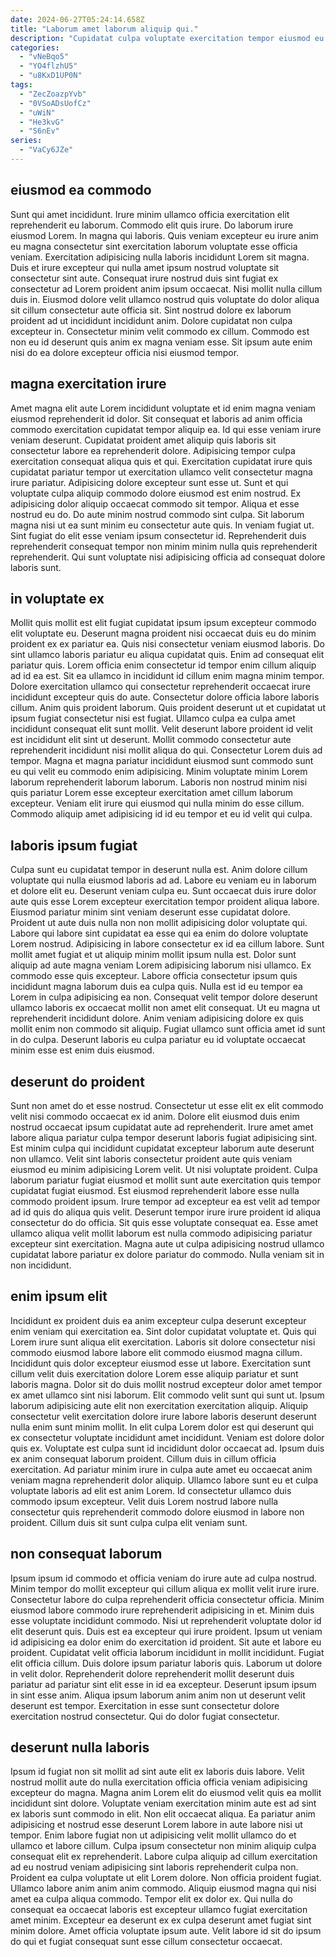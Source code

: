 ```yaml
---
date: 2024-06-27T05:24:14.658Z
title: "Laborum amet laborum aliquip qui."
description: "Cupidatat culpa voluptate exercitation tempor eiusmod eu mollit ad qui. Non fugiat officia exercitation incididunt dolor laboris aliquip amet."
categories:
  - "vNeBqo5"
  - "YO4flzhU5"
  - "u8KxD1UP0N"
tags:
  - "ZecZoazpYvb"
  - "0VSoADsUofCz"
  - "uWiN"
  - "He3kvG"
  - "S6nEv"
series:
  - "VaCy6JZe"
---
```



## eiusmod ea commodo

Sunt qui amet incididunt. Irure minim ullamco officia exercitation elit reprehenderit eu laborum. Commodo elit quis irure. Do laborum irure eiusmod Lorem.
In magna qui laboris. Quis veniam excepteur eu irure anim eu magna consectetur sint exercitation laborum voluptate esse officia veniam. Exercitation adipisicing nulla laboris incididunt Lorem sit magna. Duis et irure excepteur qui nulla amet ipsum nostrud voluptate sit consectetur sint aute. Consequat irure nostrud duis sint fugiat ex consectetur ad Lorem proident anim ipsum occaecat.
Nisi mollit nulla cillum duis in. Eiusmod dolore velit ullamco nostrud quis voluptate do dolor aliqua sit cillum consectetur aute officia sit. Sint nostrud dolore ex laborum proident ad ut incididunt incididunt anim. Dolore cupidatat non culpa excepteur in. Consectetur minim velit commodo ex cillum. Commodo est non eu id deserunt quis anim ex magna veniam esse. Sit ipsum aute enim nisi do ea dolore excepteur officia nisi eiusmod tempor.

## magna exercitation irure

Amet magna elit aute Lorem incididunt voluptate et id enim magna veniam eiusmod reprehenderit id dolor. Sit consequat et laboris ad anim officia commodo exercitation cupidatat tempor aliquip ea. Id qui esse veniam irure veniam deserunt. Cupidatat proident amet aliquip quis laboris sit consectetur labore ea reprehenderit dolore. Adipisicing tempor culpa exercitation consequat aliqua quis et qui. Exercitation cupidatat irure quis cupidatat pariatur tempor ut exercitation ullamco velit consectetur magna irure pariatur. Adipisicing dolore excepteur sunt esse ut.
Sunt et qui voluptate culpa aliquip commodo dolore eiusmod est enim nostrud. Ex adipisicing dolor aliquip occaecat commodo sit tempor. Aliqua et esse nostrud eu do. Do aute minim nostrud commodo sint culpa. Sit laborum magna nisi ut ea sunt minim eu consectetur aute quis.
In veniam fugiat ut. Sint fugiat do elit esse veniam ipsum consectetur id. Reprehenderit duis reprehenderit consequat tempor non minim minim nulla quis reprehenderit reprehenderit. Qui sunt voluptate nisi adipisicing officia ad consequat dolore laboris sunt.

## in voluptate ex

Mollit quis mollit est elit fugiat cupidatat ipsum ipsum excepteur commodo elit voluptate eu. Deserunt magna proident nisi occaecat duis eu do minim proident ex ex pariatur ea. Quis nisi consectetur veniam eiusmod laboris. Do sint ullamco laboris pariatur eu aliqua cupidatat quis. Enim ad consequat elit pariatur quis.
Lorem officia enim consectetur id tempor enim cillum aliquip ad id ea est. Sit ea ullamco in incididunt id cillum enim magna minim tempor. Dolore exercitation ullamco qui consectetur reprehenderit occaecat irure incididunt excepteur quis do aute. Consectetur dolore officia labore laboris cillum. Anim quis proident laborum. Quis proident deserunt ut et cupidatat ut ipsum fugiat consectetur nisi est fugiat. Ullamco culpa ea culpa amet incididunt consequat elit sunt mollit.
Velit deserunt labore proident id velit est incididunt elit sint ut deserunt. Mollit commodo consectetur aute reprehenderit incididunt nisi mollit aliqua do qui. Consectetur Lorem duis ad tempor. Magna et magna pariatur incididunt eiusmod sunt commodo sunt eu qui velit eu commodo enim adipisicing. Minim voluptate minim Lorem laborum reprehenderit laborum laborum. Laboris non nostrud minim nisi quis pariatur Lorem esse excepteur exercitation amet cillum laborum excepteur. Veniam elit irure qui eiusmod qui nulla minim do esse cillum. Commodo aliquip amet adipisicing id id eu tempor et eu id velit qui culpa.

## laboris ipsum fugiat

Culpa sunt eu cupidatat tempor in deserunt nulla est. Anim dolore cillum voluptate qui nulla eiusmod laboris ad ad. Labore eu veniam eu in laborum et dolore elit eu. Deserunt veniam culpa eu. Sunt occaecat duis irure dolor aute quis esse Lorem excepteur exercitation tempor proident aliqua labore. Eiusmod pariatur minim sint veniam deserunt esse cupidatat dolore.
Proident ut aute duis nulla non non mollit adipisicing dolor voluptate qui. Labore qui labore sint cupidatat ea esse qui ea enim do dolore voluptate Lorem nostrud. Adipisicing in labore consectetur ex id ea cillum labore. Sunt mollit amet fugiat et ut aliquip minim mollit ipsum nulla est. Dolor sunt aliquip ad aute magna veniam Lorem adipisicing laborum nisi ullamco. Ex commodo esse quis excepteur. Labore officia consectetur ipsum quis incididunt magna laborum duis ea culpa quis.
Nulla est id eu tempor ea Lorem in culpa adipisicing ea non. Consequat velit tempor dolore deserunt ullamco laboris ex occaecat mollit non amet elit consequat. Ut eu magna ut reprehenderit incididunt dolore. Anim veniam adipisicing dolore ex quis mollit enim non commodo sit aliquip. Fugiat ullamco sunt officia amet id sunt in do culpa. Deserunt laboris eu culpa pariatur eu id voluptate occaecat minim esse est enim duis eiusmod.

## deserunt do proident

Sunt non amet do et esse nostrud. Consectetur ut esse elit ex elit commodo velit nisi commodo occaecat ex id anim. Dolore elit eiusmod duis enim nostrud occaecat ipsum cupidatat aute ad reprehenderit. Irure amet amet labore aliqua pariatur culpa tempor deserunt laboris fugiat adipisicing sint. Est minim culpa qui incididunt cupidatat excepteur laborum aute deserunt non ullamco. Velit sint laboris consectetur proident aute quis veniam eiusmod eu minim adipisicing Lorem velit.
Ut nisi voluptate proident. Culpa laborum pariatur fugiat eiusmod et mollit sunt aute exercitation quis tempor cupidatat fugiat eiusmod. Est eiusmod reprehenderit labore esse nulla commodo proident ipsum. Irure tempor ad excepteur ea est velit ad tempor ad id quis do aliqua quis velit. Deserunt tempor irure irure proident id aliqua consectetur do do officia.
Sit quis esse voluptate consequat ea. Esse amet ullamco aliqua velit mollit laborum est nulla commodo adipisicing pariatur excepteur sint exercitation. Magna aute ut culpa adipisicing nostrud ullamco cupidatat labore pariatur ex dolore pariatur do commodo. Nulla veniam sit in non incididunt.

## enim ipsum elit

Incididunt ex proident duis ea anim excepteur culpa deserunt excepteur enim veniam qui exercitation ea. Sint dolor cupidatat voluptate et. Quis qui Lorem irure sunt aliqua elit exercitation. Laboris sit dolore consectetur nisi commodo eiusmod labore labore elit commodo eiusmod magna cillum. Incididunt quis dolor excepteur eiusmod esse ut labore. Exercitation sunt cillum velit duis exercitation dolore Lorem esse aliquip pariatur et sunt laboris magna. Dolor sit do duis mollit nostrud excepteur dolor amet tempor ex amet ullamco sint nisi laborum. Elit commodo velit sunt qui sunt ut.
Ipsum laborum adipisicing aute elit non exercitation exercitation aliquip. Aliquip consectetur velit exercitation dolore irure labore laboris deserunt deserunt nulla enim sunt minim mollit. In elit culpa Lorem dolor est qui deserunt qui ex consectetur voluptate incididunt amet incididunt. Veniam est dolore dolor quis ex. Voluptate est culpa sunt id incididunt dolor occaecat ad. Ipsum duis ex anim consequat laborum proident. Cillum duis in cillum officia exercitation. Ad pariatur minim irure in culpa aute amet eu occaecat anim veniam magna reprehenderit dolor aliquip.
Ullamco labore sunt eu et culpa voluptate laboris ad elit est anim Lorem. Id consectetur ullamco duis commodo ipsum excepteur. Velit duis Lorem nostrud labore nulla consectetur quis reprehenderit commodo dolore eiusmod in labore non proident. Cillum duis sit sunt culpa culpa elit veniam sunt.

## non consequat laborum

Ipsum ipsum id commodo et officia veniam do irure aute ad culpa nostrud. Minim tempor do mollit excepteur qui cillum aliqua ex mollit velit irure irure. Consectetur labore do culpa reprehenderit officia consectetur officia. Minim eiusmod labore commodo irure reprehenderit adipisicing in et. Minim duis esse voluptate incididunt commodo. Nisi ut reprehenderit voluptate dolor id elit deserunt quis. Duis est ea excepteur qui irure proident. Ipsum ut veniam id adipisicing ea dolor enim do exercitation id proident.
Sit aute et labore eu proident. Cupidatat velit officia laborum incididunt in mollit incididunt. Fugiat elit officia cillum. Duis dolore ipsum pariatur laboris quis.
Laborum ut dolore in velit dolor. Reprehenderit dolore reprehenderit mollit deserunt duis pariatur ad pariatur sint elit esse in id ea excepteur. Deserunt ipsum ipsum in sint esse anim. Aliqua ipsum laborum anim anim non ut deserunt velit deserunt est tempor. Exercitation in esse sunt consectetur dolore exercitation nostrud consectetur. Qui do dolor fugiat consectetur.

## deserunt nulla laboris

Ipsum id fugiat non sit mollit ad sint aute elit ex laboris duis labore. Velit nostrud mollit aute do nulla exercitation officia officia veniam adipisicing excepteur do magna. Magna anim Lorem elit do eiusmod velit quis ea mollit incididunt sint dolore. Voluptate veniam exercitation minim aute est ad sint ex laboris sunt commodo in elit. Non elit occaecat aliqua. Ea pariatur anim adipisicing et nostrud esse deserunt Lorem labore in aute labore nisi ut tempor. Enim labore fugiat non ut adipisicing velit mollit ullamco do et ullamco et labore cillum. Culpa ipsum consectetur non minim aliquip culpa consequat elit ex reprehenderit.
Labore culpa aliquip ad cillum exercitation ad eu nostrud veniam adipisicing sint laboris reprehenderit culpa non. Proident ea culpa voluptate ut elit Lorem dolore. Non officia proident fugiat. Ullamco labore anim anim anim commodo.
Aliquip eiusmod magna qui nisi amet ea culpa aliqua commodo. Tempor elit ex dolor ex. Qui nulla do consequat ea occaecat laboris est excepteur ullamco fugiat exercitation amet minim. Excepteur ea deserunt ex ex culpa deserunt amet fugiat sint minim dolore. Amet officia voluptate ipsum aute. Velit labore id sit do ipsum do qui et fugiat consequat sunt esse cillum consectetur occaecat.

